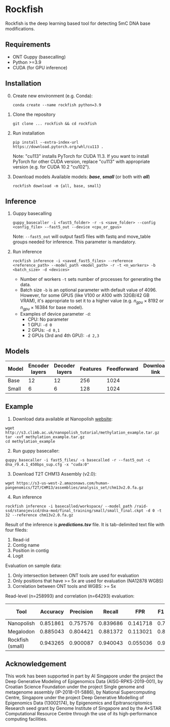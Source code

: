 # Rockfish

Rockfish is the deep learning based tool for detecting 5mC DNA base modifications.

## Requirements

* ONT Guppy (basecalling) 
* Python >=3.9
* CUDA (for GPU inference)

## Installation

0. Create new environment (e.g. Conda):
   ```shell
   conda create --name rockfish python=3.9
   ```

1. Clone the repository
   ```shell
   git clone ... rockfish && cd rockfish
   ```

2. Run installation
   ```shell
   pip install --extra-index-url https://download.pytorch.org/whl/cu113 .
   ```
   Note: "cu113" installs PyTorch for CUDA 11.3. If you want to install PyTorch for other CUDA version, replace "cu113" with appropriate version (e.g. for CUDA 10.2 "cu102").

3. Download models
   Available models: ***base***, ***small*** (or both with ***all***)
   ```shell
   rockfish download -m {all, base, small}
   ```


## Inference

1. Guppy basecalling
   ```shell
   guppy_basecaller -i <fast5_folder> -r -s <save_folder> --config <config_file> --fast5_out --device <cpu_or_gpus>
   ```
   Note: ```--fast5_out``` will output fast5 files with fastq and move_table groups needed for inference. This parameter is mandatory.

2. Run inference
   ```shell
   rockfish inference -i <saved_fast5_files> --reference <reference_path> --model_path <model_path> -r -t <n_workers> -b <batch_size> -d <devices>
   ```
   * Number of workers ```-t``` sets number of processes for generating the data.
   * Batch size ```-b``` is an optional parameter with default value of $4096$. However, for some GPUS (like V100 or A100 with 32GB/42 GB VRAM), it's appropriate to set it to a higher value (e.g. $n_{gpu} \times 8192$ or $n_{gpu} \times 16384$ for base model).
   * Examples of device parameter ```-d```:
     * CPU: No parameter
     * 1 GPU: ```-d 0```
     * 2 GPUs: ```-d 0,1```
     * 2 GPUs (3rd and 4th GPU): ```-d 2,3```

## Models
| Model | Encoder layers | Decoder layers | Features | Feedforward | Download link |
|-------|----------------|----------------|----------|-------------|---------------|
| Base  | 12             | 12             | 256      | 1024        |               |
| Small | 6              | 6              | 128      | 1024        |               |

## Example
1. Download data available at Nanopolish [website](https://nanopolish.readthedocs.io/en/latest/quickstart_call_methylation.html):
```shell
wget http://s3.climb.ac.uk/nanopolish_tutorial/methylation_example.tar.gz
tar -xvf methylation_example.tar.gz
cd methylation_example
```

2. Run guppy basecaller:
```shell
guppy_basecaller -i fast5_files/ -s basecalled -r --fast5_out -c dna_r9.4.1_450bps_sup.cfg -x "cuda:0"
```

3. Download T2T CHM13 Assembly (v2.0):
```shell
wget https://s3-us-west-2.amazonaws.com/human-pangenomics/T2T/CHM13/assemblies/analysis_set/chm13v2.0.fa.gz
```

4. Run inference
```shell
rockfish inference -i basecalled/workspace/ --model_path /raid-ssd/stanojevicd/dna-mod/final_training/small/small_final.ckpt -d 0 -t 32 --reference chm13v2.0.fa.gz
```
Result of the inference is ***predictions.tsv*** file. It is tab-delimited text file with four fileds:
  1. Read-id
  2. Contig name
  3. Position in contig
  4. Logit 

Evaluation on sample data:
1. Only intersection between ONT tools are used for evaluation
2. Only positions that have >= 5x are used for evaluation (NA12878 WGBS)
3. Correlation between ONT tools and WGBS: >= 5x

Read-level (n=258993) and correlation (n=64293) evaluation:

| Tool              | Accuracy | Precision | Recall   | FPR      | F1-score | Pearson's r |
|-------------------|----------|-----------|----------|----------|----------|-------------|
| Nanopolish        | 0.851861 |  0.757576 | 0.839686 | 0.141718 | 0.796521 | 0.819401    |
| Megalodon         | 0.885043 |  0.804421 | 0.881372 | 0.113021 |   0.8411 | 0.870277    |
| Rockfish  (small) | 0.943265 |  0.900087 | 0.940043 | 0.055036 | 0.919631 | 0.893       |

## Acknowledgement

This work has been supported in part by AI Singapore under the project the Deep Generative Modeling of Epigenomics Data (AISG-RPKS-2019-001), by Croatian Science Foundation under the project Single genome and metagenome assembly (IP-2018-01-5886), by National Supercomputing Centre, Singapore under the project Deep Generative Modelling of Epigenomics Data (13002174), by Epigenomics and Epitranscriptomics Research seed grant by Genome Institute of Singapore and by the A*STAR Computational Resource Centre through the use of its high-performance computing facilities.